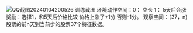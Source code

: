 ![QQ截图20240104200526](https://github.com/mingxing0769/RL_stock/assets/124433897/1d5dd1e9-80b0-4c9a-a154-21825f65df43)
训练截图
环境动作空间：0： 空仓 1： 5天后会涨 
奖励：选择1，和5天后价格比较  价格上涨了+1分  否则-1分。
观察空间：（37，n)股票的前n天到当前步的股票37个特征数据。
